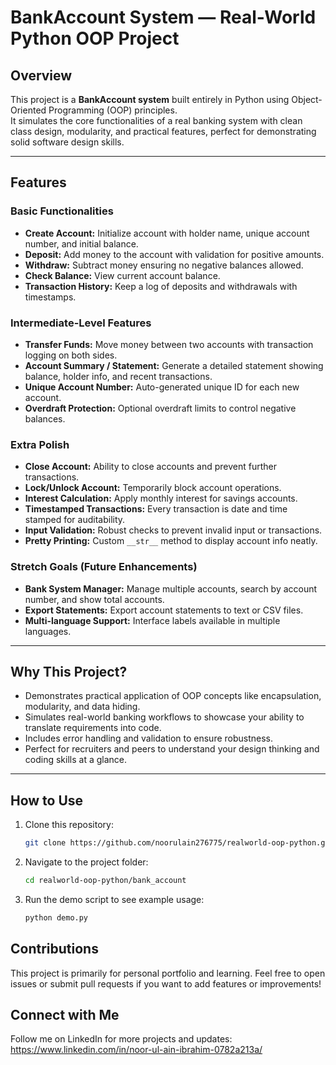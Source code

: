 # BankAccount System — Real-World Python OOP Project

## Overview

This project is a **BankAccount system** built entirely in Python using Object-Oriented Programming (OOP) principles.  
It simulates the core functionalities of a real banking system with clean class design, modularity, and practical features, perfect for demonstrating solid software design skills.

---

## Features

### Basic Functionalities
- **Create Account:** Initialize account with holder name, unique account number, and initial balance.
- **Deposit:** Add money to the account with validation for positive amounts.
- **Withdraw:** Subtract money ensuring no negative balances allowed.
- **Check Balance:** View current account balance.
- **Transaction History:** Keep a log of deposits and withdrawals with timestamps.

### Intermediate-Level Features
- **Transfer Funds:** Move money between two accounts with transaction logging on both sides.
- **Account Summary / Statement:** Generate a detailed statement showing balance, holder info, and recent transactions.
- **Unique Account Number:** Auto-generated unique ID for each new account.
- **Overdraft Protection:** Optional overdraft limits to control negative balances.

### Extra Polish
- **Close Account:** Ability to close accounts and prevent further transactions.
- **Lock/Unlock Account:** Temporarily block account operations.
- **Interest Calculation:** Apply monthly interest for savings accounts.
- **Timestamped Transactions:** Every transaction is date and time stamped for auditability.
- **Input Validation:** Robust checks to prevent invalid input or transactions.
- **Pretty Printing:** Custom `__str__` method to display account info neatly.

### Stretch Goals (Future Enhancements)
- **Bank System Manager:** Manage multiple accounts, search by account number, and show total accounts.
- **Export Statements:** Export account statements to text or CSV files.
- **Multi-language Support:** Interface labels available in multiple languages.

---

## Why This Project?

- Demonstrates practical application of OOP concepts like encapsulation, modularity, and data hiding.
- Simulates real-world banking workflows to showcase your ability to translate requirements into code.
- Includes error handling and validation to ensure robustness.
- Perfect for recruiters and peers to understand your design thinking and coding skills at a glance.

---

## How to Use

1. Clone this repository:

   ```bash
   git clone https://github.com/noorulain276775/realworld-oop-python.git

2. Navigate to the project folder:

   ```bash
   cd realworld-oop-python/bank_account

3. Run the demo script to see example usage:

   ```bash
   python demo.py

## Contributions
This project is primarily for personal portfolio and learning.
Feel free to open issues or submit pull requests if you want to add features or improvements!

## Connect with Me
Follow me on LinkedIn for more projects and updates:
https://www.linkedin.com/in/noor-ul-ain-ibrahim-0782a213a/


